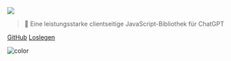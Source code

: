 <!-- _coverpage.md -->

<img class="logo" src="https://media.chatgptjs.org/images/chatgpt.js-logo-dark-mode-padded-7000x777.png?main">

> 🤖 Eine leistungsstarke clientseitige JavaScript-Bibliothek für ChatGPT

[GitHub](https://github.com/KudoAI/chatgpt.js)
[Loslegen](#⚡-importieren-der-bibliothek)

<!-- background color -->

![color](transparent)
